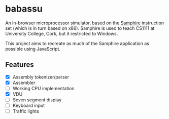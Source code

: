 # babassu

An in-browser microprocessor simulator, based on the [Samphire](http://www.softwareforeducation.com/sms32v50/index.php) instruction set (which is in turn based on x86). Samphire is used to teach CS1111 at University College, Cork, but it restricted to Windows.

This project aims to recreate as much of the Samphire application as possible using JavaScript.

## Features

* [x] Assembly tokenizer/parser
* [x] Assembler
* [ ] Working CPU implementation
* [x] VDU
* [ ] Seven segment display
* [ ] Keyboard input
* [ ] Traffic lights
